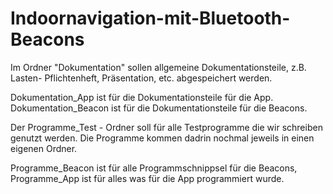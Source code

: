 # Indoornavigation-mit-Bluetooth-Beacons
Im Ordner "Dokumentation" sollen allgemeine Dokumentationsteile,
z.B. Lasten- Pflichtenheft, Präsentation, etc. abgespeichert werden.

Dokumentation_App ist für die Dokumentationsteile für die App.
Dokumentation_Beacon ist für die Dokumentationsteile für die Beacons.

Der Programme_Test - Ordner soll für alle Testprogramme die wir schreiben genutzt werden.
Die Programme kommen dadrin nochmal jeweils in einen eigenen Ordner.

Programme_Beacon ist für alle Programmschnippsel für die Beacons,
Programme_App ist für alles was für die App programmiert wurde.
